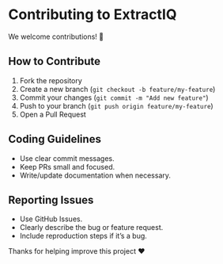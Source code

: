 # Contributing to ExtractIQ

We welcome contributions! 🎉  

## How to Contribute
1. Fork the repository
2. Create a new branch (`git checkout -b feature/my-feature`)
3. Commit your changes (`git commit -m "Add new feature"`)
4. Push to your branch (`git push origin feature/my-feature`)
5. Open a Pull Request

## Coding Guidelines
- Use clear commit messages.
- Keep PRs small and focused.
- Write/update documentation when necessary.

## Reporting Issues
- Use GitHub Issues.
- Clearly describe the bug or feature request.
- Include reproduction steps if it’s a bug.

Thanks for helping improve this project ❤️
